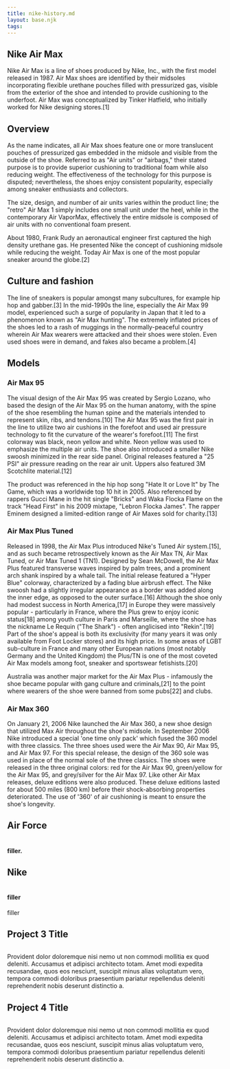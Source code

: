 ```yaml
---
title: nike-history.md
layout: base.njk
tags:
---
```





<section>
  <h1>Nike Air Max </h1>

  <p>Nike Air Max is a line of shoes produced by Nike, Inc., with the first model released in 1987. Air Max shoes are identified by their midsoles incorporating flexible urethane pouches filled with pressurized gas, visible from the exterior of the shoe and intended to provide cushioning to the underfoot. Air Max was conceptualized by Tinker Hatfield, who initially worked for Nike designing stores.[1]</p>

<h2>Overview</h2>

  <p>As the name indicates, all Air Max shoes feature one or more translucent pouches of pressurized gas embedded in the midsole and visible from the outside of the shoe. Referred to as "Air units" or "airbags," their stated purpose is to provide superior cushioning to traditional foam while also reducing weight. The effectiveness of the technology for this purpose is disputed; nevertheless, the shoes enjoy consistent popularity, especially among sneaker enthusiasts and collectors.

The size, design, and number of air units varies within the product line; the "retro" Air Max 1 simply includes one small unit under the heel, while in the contemporary Air VaporMax, effectively the entire midsole is composed of air units with no conventional foam present.

About 1980, Frank Rudy an aeronautical engineer first captured the high density urethane gas. He presented Nike the concept of cushioning midsole while reducing the weight. Today Air Max is one of the most popular sneaker around the globe.[2]</p>



<h2>Culture and fashion</h2>
  <p>The line of sneakers is popular amongst many subcultures, for example hip hop and gabber.[3] In the mid-1990s the line, especially the Air Max 99 model, experienced such a surge of popularity in Japan that it led to a phenomenon known as "Air Max hunting". The extremely inflated prices of the shoes led to a rash of muggings in the normally-peaceful country wherein Air Max wearers were attacked and their shoes were stolen. Even used shoes were in demand, and fakes also became a problem.[4]</p>

<h2>Models</h2>
<h3>Air Max 95</h3>
<p>The visual design of the Air Max 95 was created by Sergio Lozano, who based the design of the Air Max 95 on the human anatomy, with the spine of the shoe resembling the human spine and the materials intended to represent skin, ribs, and tendons.[10] The Air Max 95 was the first pair in the line to utilize two air cushions in the forefoot and used air pressure technology to fit the curvature of the wearer's forefoot.[11] The first colorway was black, neon yellow and white. Neon yellow was used to emphasize the multiple air units. The shoe also introduced a smaller Nike swoosh minimized in the rear side panel. Original releases featured a "25 PSI" air pressure reading on the rear air unit. Uppers also featured 3M Scotchlite material.[12]

The product was referenced in the hip hop song "Hate It or Love It" by The Game, which was a worldwide top 10 hit in 2005. Also referenced by rappers Gucci Mane in the hit single "Bricks" and Waka Flocka Flame on the track "Head First" in his 2009 mixtape, "Lebron Flocka James". The rapper Eminem designed a limited-edition range of Air Maxes sold for charity.[13]</p>

<h3>Air Max Plus Tuned</h3>
<p>Released in 1998, the Air Max Plus introduced Nike's Tuned Air system.[15], and as such became retrospectively known as the Air Max TN, Air Max Tuned, or Air Max Tuned 1 (TN1). Designed by Sean McDowell, the Air Max Plus featured transverse waves inspired by palm trees, and a prominent arch shank inspired by a whale tail. The initial release featured a "Hyper Blue" colorway, characterized by a fading blue airbrush effect. The Nike swoosh had a slightly irregular appearance as a border was added along the inner edge, as opposed to the outer surface.[16] Although the shoe only had modest success in North America,[17] in Europe they were massively popular - particularly in France, where the Plus grew to enjoy iconic status[18] among youth culture in Paris and Marseille, where the shoe has the nickname Le Requin ("The Shark") - often anglicised into "Rekin".[19] Part of the shoe's appeal is both its exclusivity (for many years it was only available from Foot Locker stores) and its high price. In some areas of LGBT sub-culture in France and many other European nations (most notably Germany and the United Kingdom) the Plus/TN is one of the most coveted Air Max models among foot, sneaker and sportswear fetishists.[20]

Australia was another major market for the Air Max Plus - infamously the shoe became popular with gang culture and criminals,[21] to the point where wearers of the shoe were banned from some pubs[22] and clubs.</p>

<h3>Air Max 360</h3>
<p>On January 21, 2006 Nike launched the Air Max 360, a new shoe design that utilized Max Air throughout the shoe's midsole. In September 2006 Nike introduced a special 'one time only pack' which fused the 360 model with three classics. The three shoes used were the Air Max 90, Air Max 95, and Air Max 97. For this special release, the design of the 360 sole was used in place of the normal sole of the three classics. The shoes were released in the three original colors: red for the Air Max 90, green/yellow for the Air Max 95, and grey/silver for the Air Max 97. Like other Air Max releases, deluxe editions were also produced. These deluxe editions lasted for about 500 miles (800 km) before their shock-absorbing properties deteriorated. The use of '360' of air cushioning is meant to ensure the shoe's longevity.</p>


</section>
  </section>

<footer class="page-footer">
  
<div class="page-projects">
  <section class="project">
    <h2>Air Force</h2>
    <div class="project-image">
      <img src="https://place-hold.it/600" alt="">
    </div>
    </p>
  </section>
  <section class="project-text">
  <h4>filler.</p>
  </section>
  <section class="project">
    <h2>Nike </h2>
    <div class="project-image">
      <img src="https://place-hold.it/600" alt="">
    </div>
  </section>
  <section class="project-text">
  <h4>filler</h4>
  <p>filler</p>
  </section>
  <section class="project">
    <h2>Project 3 Title</h2>
    <div class="project-image">
      <img src="https://place-hold.it/600" alt="">
    </div>
  </section>
  <section class="project-text">
  <p>Provident dolor doloremque nisi nemo ut non commodi mollitia ex quod deleniti. Accusamus et adipisci architecto totam. Amet modi expedita recusandae, quos eos nesciunt, suscipit minus alias voluptatum vero, tempora commodi doloribus praesentium pariatur repellendus deleniti reprehenderit nobis deserunt distinctio a.</p>
  </section>
  <section class="project">
    <h2>Project 4 Title</h2>
    <div class="project-image">
      <img src="https://place-hold.it/600" alt="">
    </div>
  </section>
  <section class="project-text">
  <p>Provident dolor doloremque nisi nemo ut non commodi mollitia ex quod deleniti. Accusamus et adipisci architecto totam. Amet modi expedita recusandae, quos eos nesciunt, suscipit minus alias voluptatum vero, tempora commodi doloribus praesentium pariatur repellendus deleniti reprehenderit nobis deserunt distinctio a.</p>
  </section>
  
</div>
  
</footer>